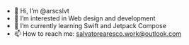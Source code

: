 - 👋 Hi, I’m @arscslvt
- 👀 I’m interested in Web design and development
- 🌱 I’m currently learning Swift and Jetpack Compose
- 📫 How to reach me: salvatorearesco.work@outlook.com
